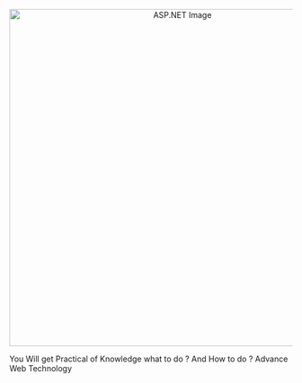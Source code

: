<p align="center">
  <img src="https://www.graygraph.com/wp-content/uploads/2022/01/asp-net-3-1024x512.jpg" width="600" alt="ASP.NET Image">
</p>

You Will get Practical of Knowledge
what to do ?
And How to do ?
Advance Web Technology 
